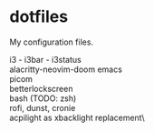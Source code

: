 # dotfiles
My configuration files.

i3 - i3bar - i3status\
alacritty-neovim-doom emacs\
picom\
betterlockscreen\
bash (TODO: zsh)\
rofi, dunst, cronie\
acpilight as xbacklight replacement\
